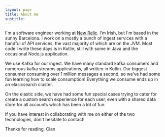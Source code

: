 ```yaml
---
layout: page
title: About me
subtitle: 
---
```


I'm a software engineer working at [New Relic](https://newrelic.com). I'm Irish, but I'm based in the sunny Barcelona. I work on a mostly a bunch of ingest services with a handful of API services, the vast majority of which are on the JVM. Most code I write these days is in Kotlin, still with some in Java and the occasional Node.js application.

We use Kafka for our ingest. We have many standard kafka consumers and numerous kafka streams applications, all written in Kotlin. Our biggest consumer consuming over 1 million messages a second, so we've had some fun learning how to scale consumption! Everything we consume ends up in an elasicsearch cluster. 

On the elastic side, we have had some fun special cases trying to cater for create a custom search experience for each user, even with a shared data store for all accounts which has been a lot of fun

If you have interest in collaborating with me on either of the two technologies, don't hesitate to contact! 

Thanks for reading, 
Cian 




